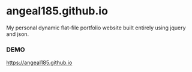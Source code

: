 # angeal185.github.io

My personal dynamic flat-file portfolio website built entirely using jquery and json.

### DEMO
https://angeal185.github.io
